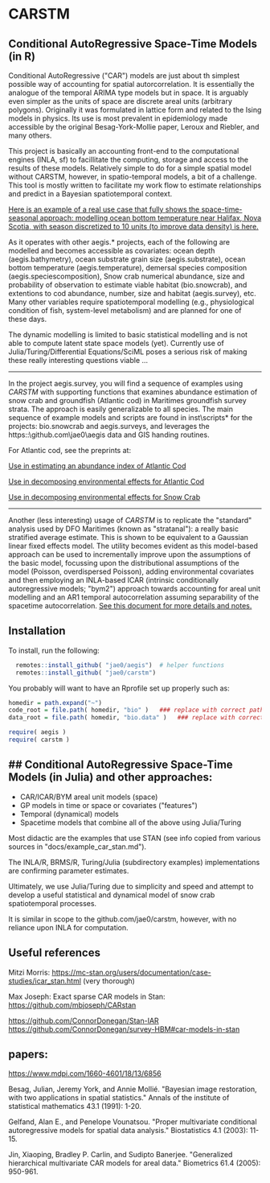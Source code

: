 # CARSTM

## Conditional AutoRegressive Space-Time Models (in R)

Conditional AutoRegressive ("CAR") models are just about th simplest possible way of accounting for spatial autorcorrelation. It is essentially the analogue of the temporal ARIMA type models but in space. It is arguably even simpler as the units of space are discrete areal units (arbitrary polygons). Originally it was formulated in lattice form and related to the Ising models in physics. Its use is most prevalent in epidemiology made accessible by the original Besag-York-Mollie paper, Leroux and Riebler, and many others.

This project is basically an accounting front-end to the computational engines (INLA, sf) to facillitate the computing, storage and access to the results of these models. Relatively simple to do for a simple spatial model without CARSTM, however, in spatio-temporal models, a bit of a challenge. This tool is mostly written to facilitate my work flow to estimate relationships and predict in a Bayesian spatiotemporal context.

[Here is an example of a real use case that fully shows the space-time-seasonal approach: modelling ocean bottom temperature near Halifax, Nova Scotia, with season discretized to 10 units (to improve data density) is here.](inst/scripts/example_temperature_carstm.md)  


As it operates with other aegis.* projects, each of the following are modelled and becomes accessible as covariates: ocean depth (aegis.bathymetry), ocean substrate grain size (aegis.substrate), ocean bottom temperature (aegis.temperature), demersal species composition (aegis.speciescomposition), Snow crab numerical abundance, size and probability of observation to estimate viable habitat (bio.snowcrab), and extentions to cod abundance, number, size and habitat (aegis.survey), etc. Many other variables require spatiotemporal modelling (e.g., physiological condition of fish, system-level metabolism) and are planned for one of these days.  

The dynamic modelling is limited to basic statistical modelling and is not able to compute latent state space models (yet). Currently use of Julia/Turing/Differential Equations/SciML poses a serious risk of making these really interesting questions viable ...   

---

In the project aegis.survey, you will find a sequence of examples using *CARSTM* with supporting functions that examines abundance estimation of snow crab and groundfish (Atlantic cod) in Maritimes groundfish survey strata. The approach is easily generalizable to all species. The main sequence of example models and scripts are found in inst\scripts\* for the projects: bio.snowcrab and aegis.surveys, and leverages the https::\github.com\jae0\aegis data and GIS handing routines.

For Atlantic cod, see the preprints at: 

[Use in estimating an abundance index of Atlantic Cod](https://doi.org/10.1101/2022.05.05.490753)
 
[Use in decomposing environmental effects for Atlantic Cod](https://doi.org/10.1101/2022.04.21.488963)

[Use in decomposing environmental effects for Snow Crab](https://doi.org/10.1101/2022.12.20.520893)

---

Another (less interesting) usage of *CARSTM* is to  replicate the "standard" analysis used by DFO Maritimes (known as "stratanal"): a really basic stratified average estimate. This is shown to be equivalent to a Gaussian linear fixed effects model. The utility becomes evident as this model-based approach can be used to incrementally improve upon the assumptions of the basic model, focussing upon the distributional assumptions of the model (Poisson, overdispersed Poisson), adding environmental covariates and then employing an INLA-based ICAR (intrinsic conditionally autoregressive models; "bym2") approach towards accounting for areal unit modelling and an AR1 temporal autocorrelation assuming separability of the spacetime autocorrelation. [See this document for more details and notes.](docs/carstm_methods.pdf)


## Installation


To install, run the following:

```r
  remotes::install_github( "jae0/aegis")  # helper functions
  remotes::install_github( "jae0/carstm")
``` 

You probably will want to have an Rprofile set up properly such as:

```r
homedir = path.expand("~")
code_root = file.path( homedir, "bio" )   ### replace with correct path to the parent directory of your git-projects
data_root = file.path( homedir, "bio.data" )   ### replace with correct path to your data

require( aegis )
require( carstm )

```


## ## Conditional AutoRegressive Space-Time Models (in Julia) and other approaches: 

- CAR/ICAR/BYM areal unit models (space)
- GP models in time or space or covariates ("features")
- Temporal (dynamical) models  
- Spacetime models that combine all of the above using Julia/Turing

Most didactic are the examples that use STAN (see info copied from various sources in "docs/example_car_stan.md"). 

The INLA/R, BRMS/R, Turing/Julia (subdirectory examples) implementations are confirming parameter estimates.

Ultimately, we use Julia/Turing due to simplicity and speed and attempt to develop a useful statistical and dynamical model of snow crab spatiotemporal processes.

It is similar in scope to the github.com/jae0/carstm, however, with no reliance upon INLA for computation. 


## Useful references

Mitzi Morris: https://mc-stan.org/users/documentation/case-studies/icar_stan.html (very thorough)

Max Joseph: Exact sparse CAR models in Stan: https://github.com/mbjoseph/CARstan 

https://github.com/ConnorDonegan/Stan-IAR
https://github.com/ConnorDonegan/survey-HBM#car-models-in-stan


## papers:
https://www.mdpi.com/1660-4601/18/13/6856

Besag, Julian, Jeremy York, and Annie Mollié. "Bayesian image restoration, with two applications in spatial statistics." Annals of the institute of statistical mathematics 43.1 (1991): 1-20.

Gelfand, Alan E., and Penelope Vounatsou. "Proper multivariate conditional autoregressive models for spatial data analysis." Biostatistics 4.1 (2003): 11-15.

Jin, Xiaoping, Bradley P. Carlin, and Sudipto Banerjee. "Generalized hierarchical multivariate CAR models for areal data." Biometrics 61.4 (2005): 950-961.

